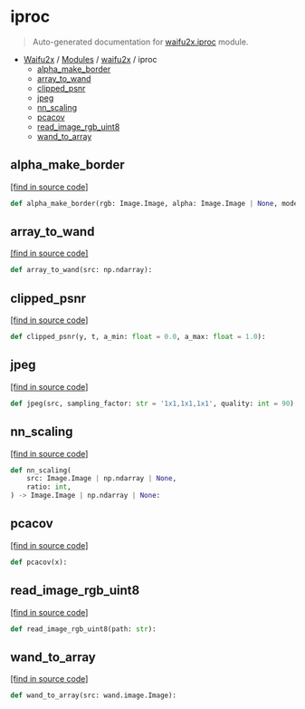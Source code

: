 # iproc

> Auto-generated documentation for [waifu2x.iproc](../../waifu2x/iproc.py) module.

- [Waifu2x](../README.md#waifu2x-index) / [Modules](../README.md#waifu2x-modules) / [waifu2x](index.md#waifu2x) / iproc
    - [alpha_make_border](#alpha_make_border)
    - [array_to_wand](#array_to_wand)
    - [clipped_psnr](#clipped_psnr)
    - [jpeg](#jpeg)
    - [nn_scaling](#nn_scaling)
    - [pcacov](#pcacov)
    - [read_image_rgb_uint8](#read_image_rgb_uint8)
    - [wand_to_array](#wand_to_array)

## alpha_make_border

[[find in source code]](../../waifu2x/iproc.py#L16)

```python
def alpha_make_border(rgb: Image.Image, alpha: Image.Image | None, model):
```

## array_to_wand

[[find in source code]](../../waifu2x/iproc.py#L63)

```python
def array_to_wand(src: np.ndarray):
```

## clipped_psnr

[[find in source code]](../../waifu2x/iproc.py#L110)

```python
def clipped_psnr(y, t, a_min: float = 0.0, a_max: float = 1.0):
```

## jpeg

[[find in source code]](../../waifu2x/iproc.py#L97)

```python
def jpeg(src, sampling_factor: str = '1x1,1x1,1x1', quality: int = 90):
```

## nn_scaling

[[find in source code]](../../waifu2x/iproc.py#L80)

```python
def nn_scaling(
    src: Image.Image | np.ndarray | None,
    ratio: int,
) -> Image.Image | np.ndarray | None:
```

## pcacov

[[find in source code]](../../waifu2x/iproc.py#L104)

```python
def pcacov(x):
```

## read_image_rgb_uint8

[[find in source code]](../../waifu2x/iproc.py#L46)

```python
def read_image_rgb_uint8(path: str):
```

## wand_to_array

[[find in source code]](../../waifu2x/iproc.py#L72)

```python
def wand_to_array(src: wand.image.Image):
```
